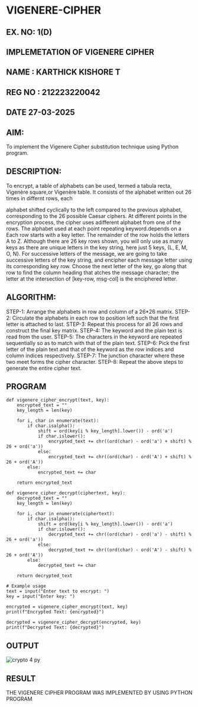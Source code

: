 # VIGENERE-CIPHER
## EX. NO: 1(D)
 

## IMPLEMETATION OF VIGENERE CIPHER

## NAME : KARTHICK KISHORE T
## REG NO : 212223220042
## DATE 27-03-2025

## AIM:

To implement the Vigenere Cipher substitution technique using Python program.

## DESCRIPTION:

To encrypt, a table of alphabets can be used, termed a tabula recta, Vigenère square,or Vigenère table. It consists of the alphabet written out 26 times in differnt rows, each
 
alphabet shifted cyclically to the left compared to the previous alphabet, corresponding to the 26 possible Caesar ciphers. At different points in the encryption process, the cipher uses adifferent alphabet from one of the rows. The alphabet used at each point repeating keyword.depends on a Each row starts with a key letter. The remainder of the row holds the letters A to Z. Although there are 26 key rows shown, you will only use as many keys as there are unique letters in the key string, here just 5 keys, {L, E, M, O, N}. For successive letters of the message, we are going to take successive letters of the key string, and encipher each message letter using its corresponding key row. Choose the next letter of the key, go along that row to find the column heading that	atches the message character; the letter at the intersection of
[key-row, msg-col] is the enciphered letter.


## ALGORITHM:

STEP-1: Arrange the alphabets in row and column of a 26*26 matrix.
STEP-2: Circulate the alphabets in each row to position left such that the first letter is attached to last.
STEP-3: Repeat this process for all 26 rows and construct the final key matrix.
STEP-4: The keyword and the plain text is read from the user.
STEP-5: The characters in the keyword are repeated sequentially so as to match with that of the plain text.
STEP-6: Pick the first letter of the plain text and that of the keyword as the row indices and column indices respectively.
STEP-7: The junction character where these two meet forms the cipher character.
STEP-8: Repeat the above steps to generate the entire cipher text.


## PROGRAM

```
def vigenere_cipher_encrypt(text, key):
    encrypted_text = ""
    key_length = len(key)
    
    for i, char in enumerate(text):
        if char.isalpha():
            shift = ord(key[i % key_length].lower()) - ord('a')
            if char.islower():
                encrypted_text += chr((ord(char) - ord('a') + shift) % 26 + ord('a'))
            else:
                encrypted_text += chr((ord(char) - ord('A') + shift) % 26 + ord('A'))
        else:
            encrypted_text += char
    
    return encrypted_text

def vigenere_cipher_decrypt(ciphertext, key):
    decrypted_text = ""
    key_length = len(key)
    
    for i, char in enumerate(ciphertext):
        if char.isalpha():
            shift = ord(key[i % key_length].lower()) - ord('a')
            if char.islower():
                decrypted_text += chr((ord(char) - ord('a') - shift) % 26 + ord('a'))
            else:
                decrypted_text += chr((ord(char) - ord('A') - shift) % 26 + ord('A'))
        else:
            decrypted_text += char
    
    return decrypted_text

# Example usage
text = input("Enter text to encrypt: ")
key = input("Enter key: ")

encrypted = vigenere_cipher_encrypt(text, key)
print(f"Encrypted Text: {encrypted}")

decrypted = vigenere_cipher_decrypt(encrypted, key)
print(f"Decrypted Text: {decrypted}")
```

## OUTPUT

![crypto 4 py](https://github.com/user-attachments/assets/fdbb87ba-e98e-437a-8a7b-09da533966a7)

## RESULT

THE VIGENERE CIPHER PROGRAM WAS IMPLEMENTED BY USING PYTHON PROGRAM
